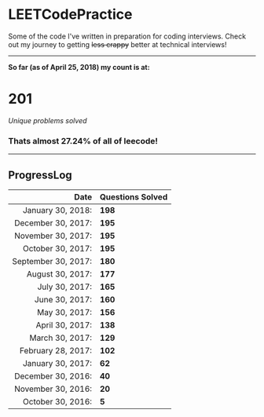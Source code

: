 # LEETCodePractice
Some of the code I've written in preparation for coding interviews. Check out my journey to getting ~~less crappy~~ better at technical interviews!

___

**So far (as of April 25, 2018) my count is at:**   
# 201
*Unique problems solved* 
### Thats almost 27.24% of all of leecode! 
___
## ProgressLog  
| Date | Questions Solved |   
| -: | :- |   
| January 30, 2018: | **198** |   
| December 30, 2017: | **195** |   
| November 30, 2017: | **195** |   
| October 30, 2017: | **195** |   
| September 30, 2017: | **180** |   
| August 30, 2017: | **177** |   
| July 30, 2017: | **165** |   
| June 30, 2017: | **160** |   
| May 30, 2017: | **156** |   
| April 30, 2017: | **138** |   
| March 30, 2017: | **129** |   
| February 28, 2017: | **102** |   
| January 30, 2017: | **62** |   
| December 30, 2016: | **40** |   
| November 30, 2016: | **20** |   
| October 30, 2016: | **5**  |   
